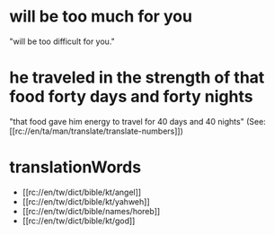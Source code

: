 # will be too much for you

"will be too difficult for you."

# he traveled in the strength of that food forty days and forty nights

"that food gave him energy to travel for 40 days and 40 nights" (See: [[rc://en/ta/man/translate/translate-numbers]])

# translationWords

* [[rc://en/tw/dict/bible/kt/angel]]
* [[rc://en/tw/dict/bible/kt/yahweh]]
* [[rc://en/tw/dict/bible/names/horeb]]
* [[rc://en/tw/dict/bible/kt/god]]